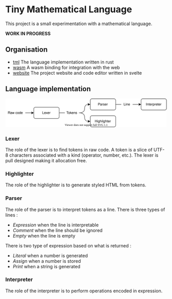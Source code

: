 # Tiny Mathematical Language

This project is a small experimentation with a mathematical language.

**WORK IN PROGRESS**

## Organisation

- [tml](./tml) The language implementation written in rust
- [wasm](./wasm) A wasm binding for integration with the web
- [website](./website) The project website and code editor written in svelte

## Language implementation

![Implementation pipeline](./doc/pipeline.drawio.svg)

### Lexer

The role of the lexer is to find tokens in raw code. A token is a slice of UTF-8
characters associated with a kind (operator, number, etc.). The lexer is pull
designed making it allocation free.

### Highlighter

The role of the highlighter is to generate styled HTML from tokens.

### Parser

The role of the parser is to interpret tokens as a line. There is three types of
lines :

- _Expression_ when the line is interpretable
- _Comment_ when the line should be ignored
- _Empty_ when the line is empty

There is two type of expression based on what is returned :

- _Literal_ when a number is generated
- _Assign_ when a number is stored
- _Print_ when a string is generated

### Interpreter

The role of the interpreter is to perform operations encoded in expression.
